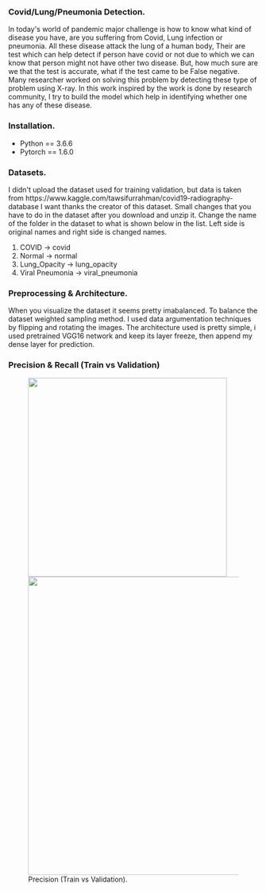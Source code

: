 <h3> Covid/Lung/Pneumonia Detection. </h3>
<p> In today's world of pandemic major challenge is how to know what kind of disease you have, are you suffering from Covid, Lung infection or pneumonia. All these disease attack the lung of a human body, Their are test which can help detect if person have covid or not due to which we can know that person might not have other two disease. But, how much sure are we that the test is accurate, what if the test came to be False negative. Many researcher worked on solving this problem by detecting these type of problem using X-ray. In this work inspired by the work is done by research community, I try to build the model which help in identifying whether one has any of these disease. </p>

<h3> Installation. </h3>
<ul>
  <li> Python == 3.6.6 </li>
  <li> Pytorch == 1.6.0 </li>
</ul>


<h3> Datasets. </h3>
<p>
I didn't upload the dataset used for training validation, but data is taken from https://www.kaggle.com/tawsifurrahman/covid19-radiography-database I want thanks the creator of this dataset. Small changes that you have to do in the dataset after you download and unzip it. Change the name of the folder in the dataset to what is shown below in the list. Left side is original names and right side is changed names.
<ol>
    <li> COVID -> covid</li>
    <li> Normal -> normal </li>
    <li> Lung_Opacity -> lung_opacity</li>
    <li> Viral Pneumonia -> viral_pneumonia </li>
</ol>
</p>

<h3> Preprocessing & Architecture. </h3>
 <p>
 When you visualize the dataset it seems pretty imabalanced. To balance the dataset weighted sampling method. I used data argumentation techniques by flipping and  rotating the images. The architecture used is pretty simple, i used pretrained VGG16 network and keep its layer freeze, then append my dense layer for prediction.
</p>
<h3> Precision & Recall (Train vs Validation) </h3>
    <figure>
      <img style="width:400px" src="plots/train_precision">
      <img style="width:600px" src="plotsval_precision">
      <figcaption>Precision (Train vs Validation).</figcaption>
    </figure>
